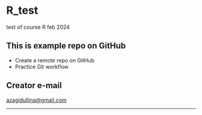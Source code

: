 # R_test
test of course R feb 2024

## This is example repo on GitHub

- Create a remote repo on GitHub
- Practice Git workflow

## Creator e-mail

azagidullina@gmail.com

***************************
